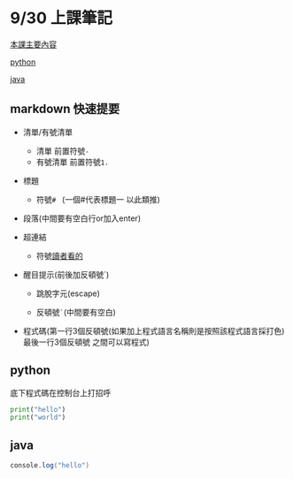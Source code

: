 # 9/30 上課筆記
[本課主要內容](https://rmilab.nkust.edu.tw/)

[python](#python)

[java](#java)

## markdown 快速提要

- 清單/有號清單
  
  - 清單 前置符號`- `
  - 有號清單 前置符號`1. `

- 標題

  - 符號`# ` (一個#代表標題一 以此類推)

- 段落(中間要有空白行or加入enter)

- 超連結

  - 符號[讀者看的](網址)
 
- 醒目提示(前後加反頓號`)

  - 跳脫字元(escape)

  - 反頓號`` ` ``(中間要有空白)

- 程式碼(第一行3個反頓號(如果加上程式語言名稱則是按照該程式語言採打色)最後一行3個反頓號 之間可以寫程式)

## python

底下程式碼在控制台上打招呼
```python
print("hello")
print("world")
```

## java
```java
console.log("hello")
```
